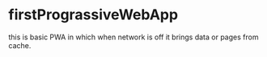 # firstPrograssiveWebApp
this is basic PWA in which when network is off it brings data or pages from cache.
